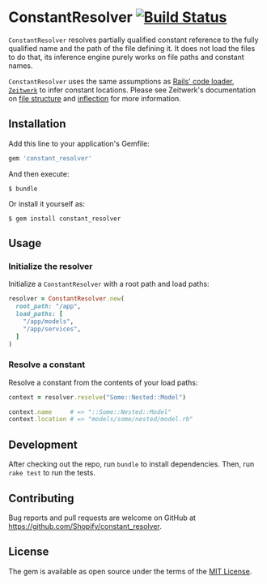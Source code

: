 # ConstantResolver [![Build Status](https://github.com/Shopify/constant_resolver/workflows/ci/badge.svg)](https://github.com/Shopify/constant_resolver/actions)

`ConstantResolver` resolves partially qualified constant reference to the fully qualified name and the path of the file defining it. It does not load the files to do that, its inference engine purely works on file paths and constant names.

`ConstantResolver` uses the same assumptions as [Rails' code loader, `Zeitwerk`](https://github.com/fxn/zeitwerk) to infer constant locations. Please see Zeitwerk's documentation on [file structure](https://github.com/fxn/zeitwerk#file-structure) and [inflection](https://github.com/fxn/zeitwerk#zeitwerkinflector) for more information.

## Installation

Add this line to your application's Gemfile:

```ruby
gem 'constant_resolver'
```

And then execute:

    $ bundle

Or install it yourself as:

    $ gem install constant_resolver

## Usage

### Initialize the resolver

Initialize a `ConstantResolver` with a root path and load paths:

```ruby
resolver = ConstantResolver.new(
  root_path: "/app",
  load_paths: [
    "/app/models",
    "/app/services",
  ]
)
```

### Resolve a constant

Resolve a constant from the contents of your load paths:

```ruby
context = resolver.resolve("Some::Nested::Model")

context.name     # => "::Some::Nested::Model"
context.location # => "models/some/nested/model.rb"
```

## Development

After checking out the repo, run `bundle` to install dependencies. Then, run `rake test` to run the tests.

## Contributing

Bug reports and pull requests are welcome on GitHub at https://github.com/Shopify/constant_resolver.

## License

The gem is available as open source under the terms of the [MIT License](https://opensource.org/licenses/MIT).
